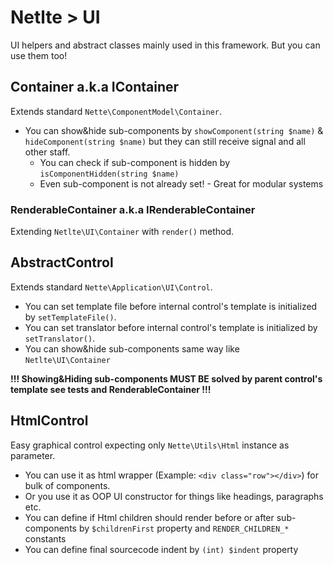 # Netlte > UI

UI helpers and abstract classes mainly used in this framework. But you can use them too!

## Container a.k.a IContainer
Extends standard `Nette\ComponentModel\Container`.
* You can show&hide sub-components by `showComponent(string $name)` & `hideComponent(string $name)` but they can still receive signal and all other staff.
    * You can check if sub-component is hidden by `isComponentHidden(string $name)`
    * Even sub-component is not already set! - Great for modular systems
    
### RenderableContainer a.k.a IRenderableContainer
Extending `Netlte\UI\Container` with `render()` method.

## AbstractControl
Extends standard `Nette\Application\UI\Control`.
* You can set template file before internal control's template is initialized by `setTemplateFile()`.
* You can set translator before internal control's template is initialized by `setTranslator()`.
* You can show&hide sub-components same way like `Netlte\UI\Container`
    
**!!! Showing&Hiding sub-components MUST BE solved by parent control's template see tests and RenderableContainer !!!**

## HtmlControl
Easy graphical control expecting only `Nette\Utils\Html` instance as parameter.
* You can use it as html wrapper (Example: `<div class="row"></div>`) for bulk of components.
* Or you use it as OOP UI constructor for things like headings, paragraphs etc.
* You can define if Html children should render before or after sub-components by `$childrenFirst` property and `RENDER_CHILDREN_*` constants
* You can define final sourcecode indent by `(int) $indent` property

